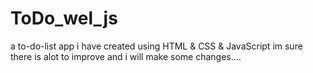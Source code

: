 # ToDo_wel_js
a to-do-list app i have created using HTML & CSS & JavaScript
im sure there is alot to improve and i will make some changes....

